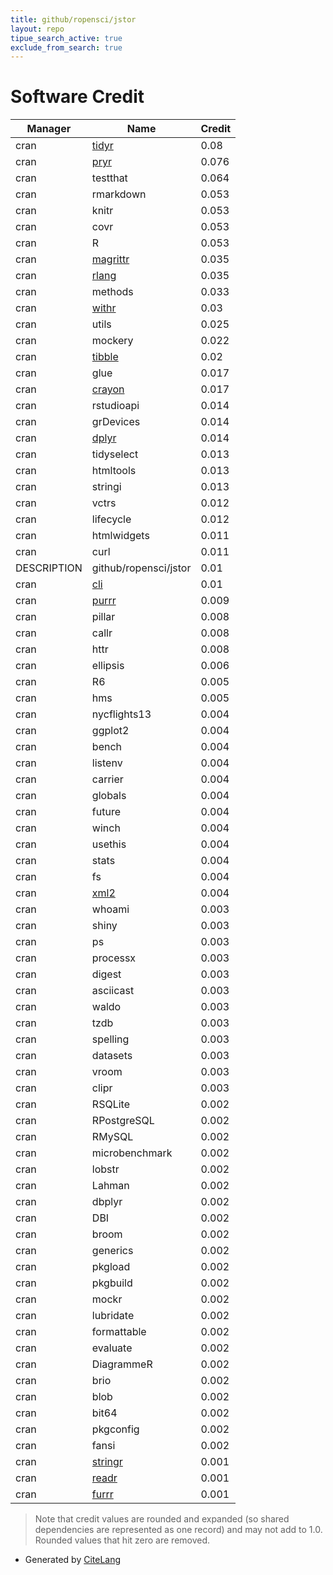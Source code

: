```yaml
---
title: github/ropensci/jstor
layout: repo
tipue_search_active: true
exclude_from_search: true
---
```

# Software Credit

|Manager|Name|Credit|
|-------|----|------|
|cran|[tidyr](https://tidyr.tidyverse.org)|0.08|
|cran|[pryr](https://github.com/hadley/pryr)|0.076|
|cran|testthat|0.064|
|cran|rmarkdown|0.053|
|cran|knitr|0.053|
|cran|covr|0.053|
|cran|R|0.053|
|cran|[magrittr](https://magrittr.tidyverse.org)|0.035|
|cran|[rlang](https://rlang.r-lib.org)|0.035|
|cran|methods|0.033|
|cran|[withr](https://withr.r-lib.org)|0.03|
|cran|utils|0.025|
|cran|mockery|0.022|
|cran|[tibble](https://tibble.tidyverse.org/)|0.02|
|cran|glue|0.017|
|cran|[crayon](https://github.com/r-lib/crayon#readme)|0.017|
|cran|rstudioapi|0.014|
|cran|grDevices|0.014|
|cran|[dplyr](https://dplyr.tidyverse.org)|0.014|
|cran|tidyselect|0.013|
|cran|htmltools|0.013|
|cran|stringi|0.013|
|cran|vctrs|0.012|
|cran|lifecycle|0.012|
|cran|htmlwidgets|0.011|
|cran|curl|0.011|
|DESCRIPTION|github/ropensci/jstor|0.01|
|cran|[cli](https://cli.r-lib.org)|0.01|
|cran|[purrr](http://purrr.tidyverse.org)|0.009|
|cran|pillar|0.008|
|cran|callr|0.008|
|cran|httr|0.008|
|cran|ellipsis|0.006|
|cran|R6|0.005|
|cran|hms|0.005|
|cran|nycflights13|0.004|
|cran|ggplot2|0.004|
|cran|bench|0.004|
|cran|listenv|0.004|
|cran|carrier|0.004|
|cran|globals|0.004|
|cran|future|0.004|
|cran|winch|0.004|
|cran|usethis|0.004|
|cran|stats|0.004|
|cran|fs|0.004|
|cran|[xml2](https://xml2.r-lib.org/)|0.004|
|cran|whoami|0.003|
|cran|shiny|0.003|
|cran|ps|0.003|
|cran|processx|0.003|
|cran|digest|0.003|
|cran|asciicast|0.003|
|cran|waldo|0.003|
|cran|tzdb|0.003|
|cran|spelling|0.003|
|cran|datasets|0.003|
|cran|vroom|0.003|
|cran|clipr|0.003|
|cran|RSQLite|0.002|
|cran|RPostgreSQL|0.002|
|cran|RMySQL|0.002|
|cran|microbenchmark|0.002|
|cran|lobstr|0.002|
|cran|Lahman|0.002|
|cran|dbplyr|0.002|
|cran|DBI|0.002|
|cran|broom|0.002|
|cran|generics|0.002|
|cran|pkgload|0.002|
|cran|pkgbuild|0.002|
|cran|mockr|0.002|
|cran|lubridate|0.002|
|cran|formattable|0.002|
|cran|evaluate|0.002|
|cran|DiagrammeR|0.002|
|cran|brio|0.002|
|cran|blob|0.002|
|cran|bit64|0.002|
|cran|pkgconfig|0.002|
|cran|fansi|0.002|
|cran|[stringr](http://stringr.tidyverse.org)|0.001|
|cran|[readr](https://readr.tidyverse.org)|0.001|
|cran|[furrr](https://github.com/DavisVaughan/furrr)|0.001|


> Note that credit values are rounded and expanded (so shared dependencies are represented as one record) and may not add to 1.0. Rounded values that hit zero are removed.


- Generated by [CiteLang](https://github.com/vsoch/citelang)
